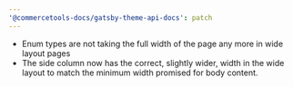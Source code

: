 ```yaml
---
'@commercetools-docs/gatsby-theme-api-docs': patch
---
```


- Enum types are not taking the full width of the page any more in wide layout pages
- The side column now has the correct, slightly wider, width in the wide layout to match the minimum width promised for body content. 
